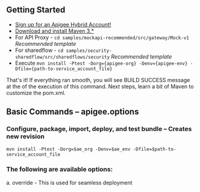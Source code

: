 ## Getting Started
- [Sign up for an Apigee Hybrid Account!](https://apigee.google.com)
- [Download and install Maven 3.*](http://maven.apache.org/download.cgi)
- For API Proxy - ```cd samples/mockapi-recommended/src/gateway/Mock-v1``` *Recommended template*
- For sharedflow - ```cd samples/security-sharedflow/src/sharedflows/security``` *Recommended template*
- Execute ```mvn install -Ptest -Dorg={apigee-org} -Denv={apigee-env} -Dfile={path-to-service_account_file}```

That's it! If everything ran smooth, you will see BUILD SUCCESS message at the of the execution of this command. Next steps, learn a bit of Maven to customize the pom.xml.

## Basic Commands – apigee.options

### Configure, package, import, deploy, and test bundle – Creates new revision

`mvn install -Ptest -Dorg=$ae_org -Denv=$ae_env -Dfile=$path-to-service_account_file`

### The following are available options:
a. override - This is used for seamless deployment
